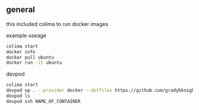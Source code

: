 ## general

this included colima to run docker images

example useage

```bash
colima start
docker info
docker pull ubuntu
docker run -it ubuntu
```

devpod

```bash
colima start
devpod up . --provider docker --dotfiles https://github.com/gradybknight/dotfiles-two.git --ide none
devpod ls
devpod ssh NAME_OF_CONTAINER
```
